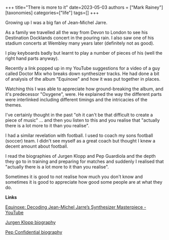 +++
title="There is more to it"
date=2023-05-03
authors = ["Mark Rainey"]
[taxonomies]
categories=["life"]
tags=[]
+++

Growing up I was a big fan of Jean-Michel Jarre.

<!-- more -->

As a family we travelled all the way from Devon to London to see his Destination Docklands concert in the pouring rain. I also saw one of his stadium concerts at Wembley many years later (definitely not as good).

I play keyboards badly but learnt to play a number of pieces of his (well the right hand parts anyway). 

Recently a link popped up in my YouTube suggestions for a video of a guy called Doctor Mix who breaks down synthesizer tracks. He had done a bit of analysis of the album "Equinoxe" and how it was put together in places.

Watching this I was able to appreciate how ground-breaking the album, and it's predecessor "Oxygene", were. He explained the way the different parts were interlinked including different timings and the intricacies of the themes. 

I've certainly thought in the past "oh it can't be that difficult to create a piece of music" ... and then you listen to this and you realise that "actually there is a lot more to it than you realise".

I had a similar revelation with football. I used to coach my sons football (soccer) team. I didn't see myself as a great coach but thought I knew a decent amount about football. 

I read the biographies of Jurgen Klopp and Pep Guardiola and the depth they go to in training and preparing for matches and suddenly I realised that "actually there is a lot more to it than you realise".

Sometimes it is good to not realise how much you don't know and sometimes it is good to appreciate how good some people are at what they do.

__Links__

[Equinoxe: Decoding Jean-Michel Jarre’s Synthesizer Masterpiece - YouTube](https://www.youtube.com/watch?v=F73hF3mZSZo)

[Jurgen Klopp biography](https://www.amazon.co.uk/gp/product/1785033638/)

[Pep Confidential biography](https://www.amazon.co.uk/gp/product/B00NVFNIS2/)

